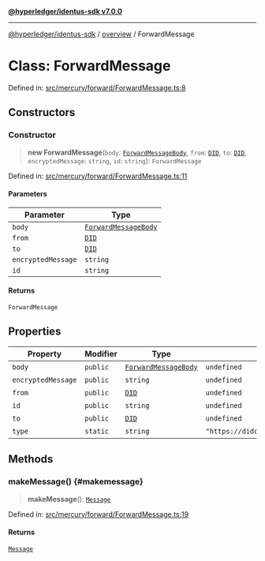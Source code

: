 [**@hyperledger/identus-sdk v7.0.0**](../../README.md)

***

[@hyperledger/identus-sdk](../../README.md) / [overview](../README.md) / ForwardMessage

# Class: ForwardMessage

Defined in: [src/mercury/forward/ForwardMessage.ts:8](https://github.com/hyperledger/identus-edge-agent-sdk-ts/blob/96423ee84b124a31ce63036d9d623d1cb73a13c2/src/mercury/forward/ForwardMessage.ts#L8)

## Constructors

### Constructor

> **new ForwardMessage**(`body`: [`ForwardMessageBody`](../interfaces/ForwardMessageBody.md), `from`: [`DID`](../namespaces/Domain/classes/DID.md), `to`: [`DID`](../namespaces/Domain/classes/DID.md), `encryptedMessage`: `string`, `id`: `string`): `ForwardMessage`

Defined in: [src/mercury/forward/ForwardMessage.ts:11](https://github.com/hyperledger/identus-edge-agent-sdk-ts/blob/96423ee84b124a31ce63036d9d623d1cb73a13c2/src/mercury/forward/ForwardMessage.ts#L11)

#### Parameters

| Parameter | Type |
| ------ | ------ |
| `body` | [`ForwardMessageBody`](../interfaces/ForwardMessageBody.md) |
| `from` | [`DID`](../namespaces/Domain/classes/DID.md) |
| `to` | [`DID`](../namespaces/Domain/classes/DID.md) |
| `encryptedMessage` | `string` |
| `id` | `string` |

#### Returns

`ForwardMessage`

## Properties

| Property | Modifier | Type | Default value | Defined in |
| ------ | ------ | ------ | ------ | ------ |
| <a id="body"></a> `body` | `public` | [`ForwardMessageBody`](../interfaces/ForwardMessageBody.md) | `undefined` | [src/mercury/forward/ForwardMessage.ts:12](https://github.com/hyperledger/identus-edge-agent-sdk-ts/blob/96423ee84b124a31ce63036d9d623d1cb73a13c2/src/mercury/forward/ForwardMessage.ts#L12) |
| <a id="encryptedmessage"></a> `encryptedMessage` | `public` | `string` | `undefined` | [src/mercury/forward/ForwardMessage.ts:15](https://github.com/hyperledger/identus-edge-agent-sdk-ts/blob/96423ee84b124a31ce63036d9d623d1cb73a13c2/src/mercury/forward/ForwardMessage.ts#L15) |
| <a id="from"></a> `from` | `public` | [`DID`](../namespaces/Domain/classes/DID.md) | `undefined` | [src/mercury/forward/ForwardMessage.ts:13](https://github.com/hyperledger/identus-edge-agent-sdk-ts/blob/96423ee84b124a31ce63036d9d623d1cb73a13c2/src/mercury/forward/ForwardMessage.ts#L13) |
| <a id="id"></a> `id` | `public` | `string` | `undefined` | [src/mercury/forward/ForwardMessage.ts:16](https://github.com/hyperledger/identus-edge-agent-sdk-ts/blob/96423ee84b124a31ce63036d9d623d1cb73a13c2/src/mercury/forward/ForwardMessage.ts#L16) |
| <a id="to"></a> `to` | `public` | [`DID`](../namespaces/Domain/classes/DID.md) | `undefined` | [src/mercury/forward/ForwardMessage.ts:14](https://github.com/hyperledger/identus-edge-agent-sdk-ts/blob/96423ee84b124a31ce63036d9d623d1cb73a13c2/src/mercury/forward/ForwardMessage.ts#L14) |
| <a id="type"></a> `type` | `static` | `string` | `"https://didcomm.org/routing/2.0/forward"` | [src/mercury/forward/ForwardMessage.ts:9](https://github.com/hyperledger/identus-edge-agent-sdk-ts/blob/96423ee84b124a31ce63036d9d623d1cb73a13c2/src/mercury/forward/ForwardMessage.ts#L9) |

## Methods

### makeMessage() {#makemessage}

> **makeMessage**(): [`Message`](../namespaces/Domain/classes/Message.md)

Defined in: [src/mercury/forward/ForwardMessage.ts:19](https://github.com/hyperledger/identus-edge-agent-sdk-ts/blob/96423ee84b124a31ce63036d9d623d1cb73a13c2/src/mercury/forward/ForwardMessage.ts#L19)

#### Returns

[`Message`](../namespaces/Domain/classes/Message.md)

